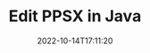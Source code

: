 ---
############################# Static ############################
layout: "auto-gen-editor"
date: 2022-10-14T17:11:20
draft: false
otherformats: doc docx docm dotx xls xlsx xlsm ppt pptx pptm mobi epub html mhtml txt xml csv rtf odt msg

############################# Head ############################
head_title: "PPSX Editor — Edit PPSX in Java"
head_description: "How to edit PPSX in Java using a few lines of code? Use GroupDocs documents processing APIs to edit, update and save 30+ file formats."

############################# Header ############################
title: "Edit PPSX in Java"
description: "Effective and robust PPSX editing using server side GroupDocs.Editor for Java APIs, without the use of any software like Microsoft or Open Office."
bg_image: "https://cms.admin.containerize.com/templates/aspose/App_Themes/V3/images/bg/header1.png"
bg_overlay: false
button:
    enable: true
    icon: "fas fa-arrow-down"
    label: "Download Free Trial"
    link: "https://downloads.groupdocs.com/editor/java"

############################# SubMenu ############################
submenu:
    enable: true

    left:
        img_alt: "GroupDocs.Editor for Java"
        image: "https://cms.admin.containerize.com/templates/groupdocs/images/product-logos/90x90-noborder/groupdocs-editor-java.png"
        product: "GroupDocs.Editor"
        platform: "Java"

    middle:
        button:

            # button loop
            - link: "https://apireference.groupdocs.com/editor/java"
              text: "API Reference"

            # button loop
            - link: "https://github.com/groupdocs-editor"
              text: "Code Examples"

            # button loop
            - link: "https://products.groupdocs.app/editor/family"
              text: "Live Demos"

            # button loop
            - link: "https://purchase.groupdocs.com/pricing/editor/java"
              text: "Pricing"

    right:
        link_download: "https://downloads.groupdocs.com/editor"
        link_learn: "https://docs.groupdocs.com/editor/java"
        link_buy: "https://purchase.groupdocs.com"

############################# About ############################
about:
    enable: true
    title: "About GroupDocs.Editor for Java API"
    content: |
        [GroupDocs.Editor for Java](/editor/java/) API is a right choice to edit Microsoft Word, Excel, PowerPoint, Open Office documents and presentations. GroupDocs.Editor is a standalone API that is suitable for server side and back-end systems where high performance is required. It does not depend on any software like Microsoft or Open Office.

############################# Steps ############################
steps:
    enable: true
    title_left: "Steps to Edit PPSX in Java"
    content_left: |
        [GroupDocs.Editor for Java](/editor/java/) provides an easy and straightforward way for developers to edit the PPSX files using a few lines of code.
        * Create an instance of `Editor` class with mandatory file path or byte stream and optional `PresentationLoadOptions` class and load the PPSX file
        * Create & set the `PresentationEditOptions` class instance for the PPSX file format
        * Call `Editor.Edit()` method and obtain PPSX document in HTML format that is easily editable with any WYSIWYG-editor.
        * Call `Editor.Save()` method and save edited PPSX file using `PresentationSaveOptions` class

        
    title_right: "System Requirements"
    content_right: |
        A basic document editing with GroupDocs.Editor for Java APIs can be done by implementing a few easy steps. Our APIs are supported on all major platforms and operating systems. Before executing the code below, please make sure that you have the following prerequisites installed on your system.

        * Operating Systems: Microsoft Windows, Linux, MacOS
        * Development Environments: NetBeans, IntelliJ IDEA, Eclipse
        * Frameworks: Java 7 (1.7) and above
        * Get the latest version of GroupDocs.Editor for Java downloaded from [Maven](https://repository.groupdocs.com/editor/)
        
    code: |        
        ```java
        // Load the PPSX file into Editor with the optional PresentationLoadOptions
        Editor editor = new Editor("source.ppsx", new PresentationLoadOptions());

        // Create and adjust the edit options
        PresentationEditOptions editOptions = new PresentationEditOptions();
        editOptions.setSlideNumber(1);//select a slide to edit

        // Open input PPSX document for edit — obtain an intermediate document, that can be edited
        EditableDocument beforeEdit = editor.edit(editOptions);

        // Grab PPSX document content and associated resources from editable document
        string content = beforeEdit.getEmbeddedHtml();

        // Send the content to WYSIWYG-editor, edit it there, and send edited content back to the server-side
        // This step simulates a such operation
        string updatedContent = content.replace("Title", "Edited Title");

        // Grab edited content and resources from WYSIWYG-editor and create a new EditableDocument instance from it
        EditableDocument afterEdit = EditableDocument.fromMarkup(updatedContent, null);

        // Create a save options and select a desired output format
        PresentationSaveOptions saveOptions = new PresentationSaveOptions(PresentationFormats.Ppsx);

        // Save edited PPSX document to the file
        editor.save(afterEdit, "edited.ppsx", saveOptions);
        ```
        
############################# Demos ############################
demos:
    enable: true
    title: "PPSX Editor Live Demos"
    content: |
        Edit PPSX right now by visiting [GroupDocs.Editor Live Demos](https://products.groupdocs.app/editor/family) website.  
        The live demo has the following benefits
        
############################# More Formats ############################
more_formats:
    enable: true
    title: "Other Supported Editors"
    content: |
        You can also edit other file formats. Please see the complete list below.


############################# Back to top ###############################
back_to_top:
    enable: true
---